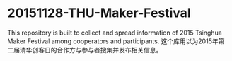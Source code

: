 # 20151128-THU-Maker-Festival
This repository is built to collect and spread information of 2015 Tsinghua Maker Festival among cooperators and participants. 这个库用以为2015年第二届清华创客日的合作方与参与者搜集并发布相关信息。
